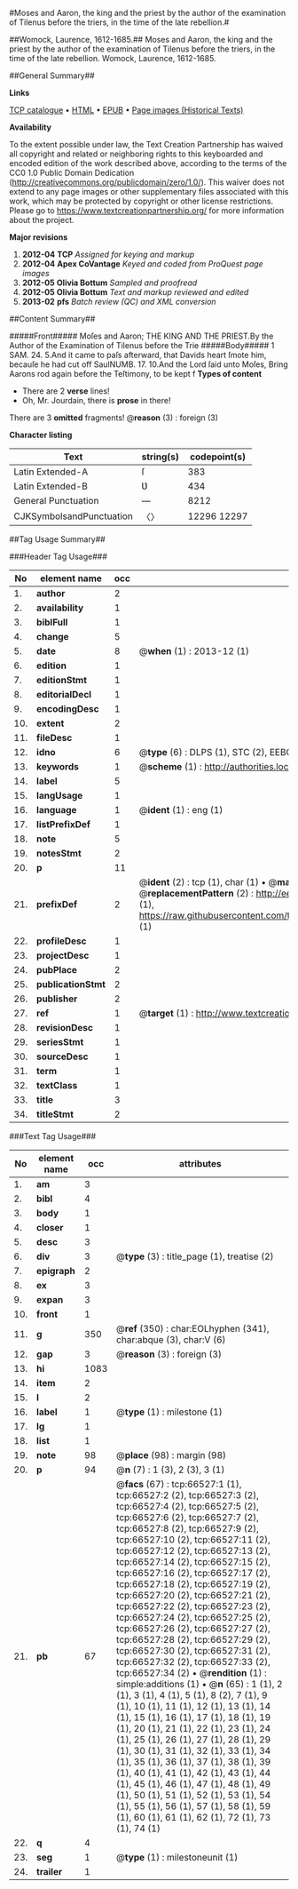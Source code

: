 #Moses and Aaron, the king and the priest by the author of the examination of Tilenus before the triers, in the time of the late rebellion.#

##Womock, Laurence, 1612-1685.##
Moses and Aaron, the king and the priest by the author of the examination of Tilenus before the triers, in the time of the late rebellion.
Womock, Laurence, 1612-1685.

##General Summary##

**Links**

[TCP catalogue](http://www.ota.ox.ac.uk/tcp/)  • 
[HTML](http://tei.it.ox.ac.uk/tcp/Texts-HTML/free/A66/A66899.html)  • 
[EPUB](http://tei.it.ox.ac.uk/tcp/Texts-EPUB/free/A66/A66899.epub) • 
[Page images (Historical Texts)](https://historicaltexts.jisc.ac.uk/eebo-12733995e)

**Availability**

To the extent possible under law, the Text Creation Partnership has waived all copyright and related or neighboring rights to this keyboarded and encoded edition of the work described above, according to the terms of the CC0 1.0 Public Domain Dedication (http://creativecommons.org/publicdomain/zero/1.0/). This waiver does not extend to any page images or other supplementary files associated with this work, which may be protected by copyright or other license restrictions. Please go to https://www.textcreationpartnership.org/ for more information about the project.

**Major revisions**

1. __2012-04__ __TCP__ *Assigned for keying and markup*
1. __2012-04__ __Apex CoVantage__ *Keyed and coded from ProQuest page images*
1. __2012-05__ __Olivia Bottum__ *Sampled and proofread*
1. __2012-05__ __Olivia Bottum__ *Text and markup reviewed and edited*
1. __2013-02__ __pfs__ *Batch review (QC) and XML conversion*

##Content Summary##

#####Front#####
Moſes and Aaron; THE KING AND THE PRIEST.By the Author of the Examination of Tilenus before the Trie
#####Body#####
1 SAM. 24. 5.And it came to paſs afterward, that Davids heart ſmote him, becauſe he had cut off SaulNUMB. 17. 10.And the Lord ſaid unto Moſes, Bring Aarons rod again before the Teſtimony, to be kept f
**Types of content**

  * There are 2 **verse** lines!
  * Oh, Mr. Jourdain, there is **prose** in there!

There are 3 **omitted** fragments! 
 @__reason__ (3) : foreign (3)

**Character listing**


|Text|string(s)|codepoint(s)|
|---|---|---|
|Latin Extended-A|ſ|383|
|Latin Extended-B|Ʋ|434|
|General Punctuation|—|8212|
|CJKSymbolsandPunctuation|〈〉|12296 12297|

##Tag Usage Summary##

###Header Tag Usage###

|No|element name|occ|attributes|
|---|---|---|---|
|1.|__author__|2||
|2.|__availability__|1||
|3.|__biblFull__|1||
|4.|__change__|5||
|5.|__date__|8| @__when__ (1) : 2013-12 (1)|
|6.|__edition__|1||
|7.|__editionStmt__|1||
|8.|__editorialDecl__|1||
|9.|__encodingDesc__|1||
|10.|__extent__|2||
|11.|__fileDesc__|1||
|12.|__idno__|6| @__type__ (6) : DLPS (1), STC (2), EEBO-CITATION (1), OCLC (1), VID (1)|
|13.|__keywords__|1| @__scheme__ (1) : http://authorities.loc.gov/ (1)|
|14.|__label__|5||
|15.|__langUsage__|1||
|16.|__language__|1| @__ident__ (1) : eng (1)|
|17.|__listPrefixDef__|1||
|18.|__note__|5||
|19.|__notesStmt__|2||
|20.|__p__|11||
|21.|__prefixDef__|2| @__ident__ (2) : tcp (1), char (1)  •  @__matchPattern__ (2) : ([0-9\-]+):([0-9IVX]+) (1), (.+) (1)  •  @__replacementPattern__ (2) : http://eebo.chadwyck.com/downloadtiff?vid=$1&page=$2 (1), https://raw.githubusercontent.com/textcreationpartnership/Texts/master/tcpchars.xml#$1 (1)|
|22.|__profileDesc__|1||
|23.|__projectDesc__|1||
|24.|__pubPlace__|2||
|25.|__publicationStmt__|2||
|26.|__publisher__|2||
|27.|__ref__|1| @__target__ (1) : http://www.textcreationpartnership.org/docs/. (1)|
|28.|__revisionDesc__|1||
|29.|__seriesStmt__|1||
|30.|__sourceDesc__|1||
|31.|__term__|1||
|32.|__textClass__|1||
|33.|__title__|3||
|34.|__titleStmt__|2||


###Text Tag Usage###

|No|element name|occ|attributes|
|---|---|---|---|
|1.|__am__|3||
|2.|__bibl__|4||
|3.|__body__|1||
|4.|__closer__|1||
|5.|__desc__|3||
|6.|__div__|3| @__type__ (3) : title_page (1), treatise (2)|
|7.|__epigraph__|2||
|8.|__ex__|3||
|9.|__expan__|3||
|10.|__front__|1||
|11.|__g__|350| @__ref__ (350) : char:EOLhyphen (341), char:abque (3), char:V (6)|
|12.|__gap__|3| @__reason__ (3) : foreign (3)|
|13.|__hi__|1083||
|14.|__item__|2||
|15.|__l__|2||
|16.|__label__|1| @__type__ (1) : milestone (1)|
|17.|__lg__|1||
|18.|__list__|1||
|19.|__note__|98| @__place__ (98) : margin (98)|
|20.|__p__|94| @__n__ (7) : 1 (3), 2 (3), 3 (1)|
|21.|__pb__|67| @__facs__ (67) : tcp:66527:1 (1), tcp:66527:2 (2), tcp:66527:3 (2), tcp:66527:4 (2), tcp:66527:5 (2), tcp:66527:6 (2), tcp:66527:7 (2), tcp:66527:8 (2), tcp:66527:9 (2), tcp:66527:10 (2), tcp:66527:11 (2), tcp:66527:12 (2), tcp:66527:13 (2), tcp:66527:14 (2), tcp:66527:15 (2), tcp:66527:16 (2), tcp:66527:17 (2), tcp:66527:18 (2), tcp:66527:19 (2), tcp:66527:20 (2), tcp:66527:21 (2), tcp:66527:22 (2), tcp:66527:23 (2), tcp:66527:24 (2), tcp:66527:25 (2), tcp:66527:26 (2), tcp:66527:27 (2), tcp:66527:28 (2), tcp:66527:29 (2), tcp:66527:30 (2), tcp:66527:31 (2), tcp:66527:32 (2), tcp:66527:33 (2), tcp:66527:34 (2)  •  @__rendition__ (1) : simple:additions (1)  •  @__n__ (65) : 1 (1), 2 (1), 3 (1), 4 (1), 5 (1), 8 (2), 7 (1), 9 (1), 10 (1), 11 (1), 12 (1), 13 (1), 14 (1), 15 (1), 16 (1), 17 (1), 18 (1), 19 (1), 20 (1), 21 (1), 22 (1), 23 (1), 24 (1), 25 (1), 26 (1), 27 (1), 28 (1), 29 (1), 30 (1), 31 (1), 32 (1), 33 (1), 34 (1), 35 (1), 36 (1), 37 (1), 38 (1), 39 (1), 40 (1), 41 (1), 42 (1), 43 (1), 44 (1), 45 (1), 46 (1), 47 (1), 48 (1), 49 (1), 50 (1), 51 (1), 52 (1), 53 (1), 54 (1), 55 (1), 56 (1), 57 (1), 58 (1), 59 (1), 60 (1), 61 (1), 62 (1), 72 (1), 73 (1), 74 (1)|
|22.|__q__|4||
|23.|__seg__|1| @__type__ (1) : milestoneunit (1)|
|24.|__trailer__|1||
